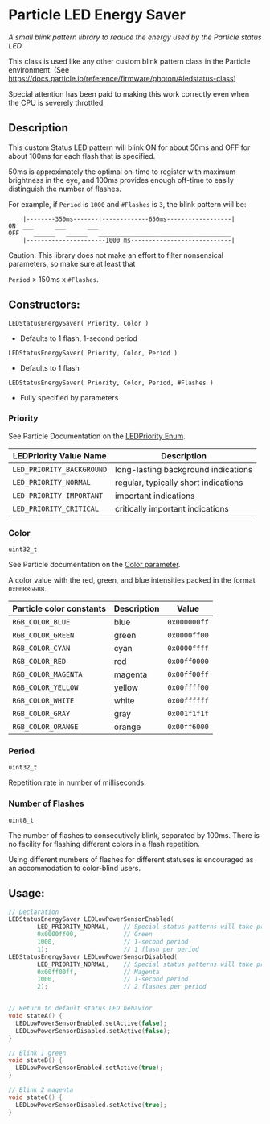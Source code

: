 # Particle LED Energy Saver

*A small blink pattern library to reduce the energy used by the Particle status LED*

This class is used like any other custom blink pattern class in the Particle environment. (See https://docs.particle.io/reference/firmware/photon/#ledstatus-class)

Special attention has been paid to making this work correctly even when the CPU is severely throttled.

## Description

This custom Status LED pattern will blink ON for about 50ms and OFF for about 100ms for each flash that is specified.

50ms is approximately the optimal on-time to register with maximum brightness in the eye, and 100ms provides enough off-time to easily distinguish the number of flashes.

For example, if `Period` is `1000` and `#Flashes` is `3`, the blink pattern will be:

```
    |--------350ms-------|-------------650ms------------------|
ON  ___      ___      ___
OFF    ______   ______   _____________________________________
    |----------------------1000 ms----------------------------|
```

Caution: This library does not make an effort to filter nonsensical parameters, so make sure at least that

`Period` > 150ms x `#Flashes`.

## Constructors:

`LEDStatusEnergySaver( Priority, Color )`

- Defaults to 1 flash, 1-second period

`LEDStatusEnergySaver( Priority, Color, Period )`

- Defaults to 1 flash

`LEDStatusEnergySaver( Priority, Color, Period, #Flashes )`

- Fully specified by parameters

### Priority

See Particle Documentation on the [LEDPriority Enum](https://docs.particle.io/reference/firmware/photon/#ledpriority-enum).

LEDPriority Value Name    | Description
--------------------------|--------------------------------------
`LED_PRIORITY_BACKGROUND` | long-lasting background indications
`LED_PRIORITY_NORMAL`     | regular, typically short indications
`LED_PRIORITY_IMPORTANT`  | important indications
`LED_PRIORITY_CRITICAL`   | critically important indications

### Color

`uint32_t`

See Particle documentation on the [Color parameter](https://docs.particle.io/reference/firmware/photon/#rgb-colors).

A color value with the red, green, and blue intensities packed in the format `0x00RRGGBB`.

Particle color constants | Description | Value
-------------------------|-------------|--------------
`RGB_COLOR_BLUE`           | blue        | `0x000000ff`
`RGB_COLOR_GREEN`          | green       | `0x0000ff00`
`RGB_COLOR_CYAN`           | cyan        | `0x0000ffff`
`RGB_COLOR_RED`            | red         | `0x00ff0000`
`RGB_COLOR_MAGENTA`        | magenta     | `0x00ff00ff`
`RGB_COLOR_YELLOW`         | yellow      | `0x00ffff00`
`RGB_COLOR_WHITE`          | white       | `0x00ffffff`
`RGB_COLOR_GRAY`           | gray        | `0x001f1f1f`
`RGB_COLOR_ORANGE`         | orange      | `0x00ff6000`

### Period

`uint32_t`

Repetition rate in number of milliseconds.

### Number of Flashes

`uint8_t`

The number of flashes to consecutively blink, separated by 100ms. There is no facility for flashing different colors in a flash repetition.

Using different numbers of flashes for different statuses is encouraged as an accommodation to color-blind users.

## Usage:

```cpp
// Declaration
LEDStatusEnergySaver LEDLowPowerSensorEnabled(
        LED_PRIORITY_NORMAL,    // Special status patterns will take priority
        0x0000ff00,             // Green
        1000,                   // 1-second period
        1);                     // 1 flash per period
LEDStatusEnergySaver LEDLowPowerSensorDisabled(
        LED_PRIORITY_NORMAL,    // Special status patterns will take priority
        0x00ff00ff,             // Magenta
        1000,                   // 1-second period
        2);                     // 2 flashes per period


// Return to default status LED behavior
void stateA() {
  LEDLowPowerSensorEnabled.setActive(false);
  LEDLowPowerSensorDisabled.setActive(false);
}

// Blink 1 green
void stateB() {
  LEDLowPowerSensorEnabled.setActive(true);
}

// Blink 2 magenta
void stateC() {
  LEDLowPowerSensorDisabled.setActive(true);
}
```
